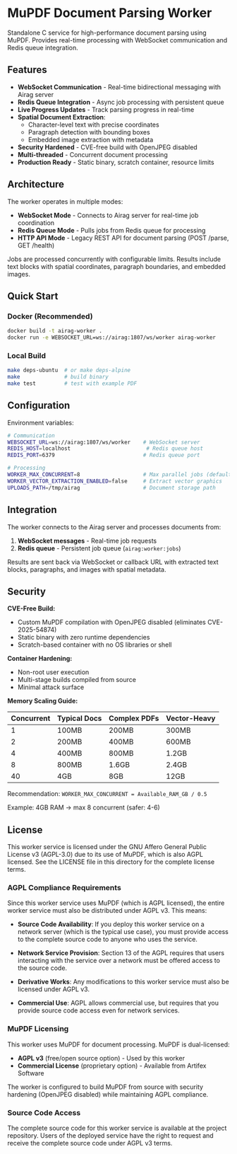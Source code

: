 # MuPDF Document Parsing Worker

Standalone C service for high-performance document parsing using MuPDF. Provides real-time processing with WebSocket communication and Redis queue integration.

## Features

- **WebSocket Communication** - Real-time bidirectional messaging with Airag server
- **Redis Queue Integration** - Async job processing with persistent queue
- **Live Progress Updates** - Track parsing progress in real-time
- **Spatial Document Extraction**:
  - Character-level text with precise coordinates
  - Paragraph detection with bounding boxes
  - Embedded image extraction with metadata
- **Security Hardened** - CVE-free build with OpenJPEG disabled
- **Multi-threaded** - Concurrent document processing
- **Production Ready** - Static binary, scratch container, resource limits

## Architecture

The worker operates in multiple modes:

- **WebSocket Mode** - Connects to Airag server for real-time job coordination
- **Redis Queue Mode** - Pulls jobs from Redis queue for processing
- **HTTP API Mode** - Legacy REST API for document parsing (POST /parse, GET /health)

Jobs are processed concurrently with configurable limits. Results include text blocks with spatial coordinates, paragraph boundaries, and embedded images.

## Quick Start

### Docker (Recommended)
```bash
docker build -t airag-worker .
docker run -e WEBSOCKET_URL=ws://airag:1807/ws/worker airag-worker
```

### Local Build
```bash
make deps-ubuntu  # or make deps-alpine
make              # build binary
make test         # test with example PDF
```

## Configuration

Environment variables:

```bash
# Communication
WEBSOCKET_URL=ws://airag:1807/ws/worker    # WebSocket server
REDIS_HOST=localhost                        # Redis queue host
REDIS_PORT=6379                            # Redis queue port

# Processing
WORKER_MAX_CONCURRENT=8                    # Max parallel jobs (default: 8)
WORKER_VECTOR_EXTRACTION_ENABLED=false     # Extract vector graphics
UPLOADS_PATH=/tmp/airag                    # Document storage path
```

## Integration

The worker connects to the Airag server and processes documents from:
1. **WebSocket messages** - Real-time job requests
2. **Redis queue** - Persistent job queue (`airag:worker:jobs`)

Results are sent back via WebSocket or callback URL with extracted text blocks, paragraphs, and images with spatial metadata.

## Security

**CVE-Free Build:**
- Custom MuPDF compilation with OpenJPEG disabled (eliminates CVE-2025-54874)
- Static binary with zero runtime dependencies
- Scratch-based container with no OS libraries or shell

**Container Hardening:**
- Non-root user execution
- Multi-stage builds compiled from source
- Minimal attack surface

**Memory Scaling Guide:**

| Concurrent | Typical Docs | Complex PDFs | Vector-Heavy |
|------------|--------------|--------------|--------------|
| 1          | 100MB        | 200MB        | 300MB        |
| 2          | 200MB        | 400MB        | 600MB        |
| 4          | 400MB        | 800MB        | 1.2GB        |
| 8          | 800MB        | 1.6GB        | 2.4GB        |
| 40         | 4GB          | 8GB          | 12GB         |

Recommendation: `WORKER_MAX_CONCURRENT = Available_RAM_GB / 0.5`

Example: 4GB RAM → max 8 concurrent (safer: 4-6)


## License

This worker service is licensed under the GNU Affero General Public License v3 (AGPL-3.0) due to its use of MuPDF, which is also AGPL licensed. See the LICENSE file in this directory for the complete license terms.

### AGPL Compliance Requirements

Since this worker service uses MuPDF (which is AGPL licensed), the entire worker service must also be distributed under AGPL v3. This means:

- **Source Code Availability**: If you deploy this worker service on a network server (which is the typical use case), you must provide access to the complete source code to anyone who uses the service.

- **Network Service Provision**: Section 13 of the AGPL requires that users interacting with the service over a network must be offered access to the source code.

- **Derivative Works**: Any modifications to this worker service must also be licensed under AGPL v3.

- **Commercial Use**: AGPL allows commercial use, but requires that you provide source code access even for network services.

### MuPDF Licensing

This worker uses MuPDF for document processing. MuPDF is dual-licensed:
- **AGPL v3** (free/open source option) - Used by this worker
- **Commercial License** (proprietary option) - Available from Artifex Software

The worker is configured to build MuPDF from source with security hardening (OpenJPEG disabled) while maintaining AGPL compliance.

### Source Code Access

The complete source code for this worker service is available at the project repository. Users of the deployed service have the right to request and receive the complete source code under AGPL v3 terms.
